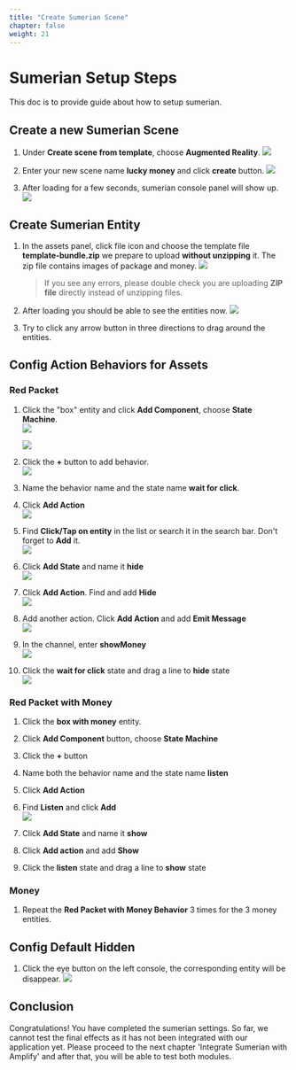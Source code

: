 ```yaml
---
title: "Create Sumerian Scene"
chapter: false
weight: 21
---
```



# Sumerian Setup Steps

This doc is to provide guide about how to setup sumerian.

## Create a new Sumerian Scene

1. Under **Create scene from template**, choose **Augmented Reality**.
   ![](/image/WechatIMG4_1.png)
    
1. Enter your new scene name **lucky money** and click **create** button.
   ![](/image/WechatIMG6_1.png)
    
1. After loading for a few seconds, sumerian console panel will show up.
   ![](/image/WechatIMG7_1.png)

## Create Sumerian Entity

1. In the assets panel, click file icon and choose the template file **template-bundle.zip** we prepare to upload **without unzipping** it. The zip file contains images of package and money. 
   ![](/image/WechatIMG5.png)
   > If you see any errors, please double check you are uploading **ZIP file** directly instead of unzipping files.

1. After loading you should be able to see the entities now.
   ![](/image/WechatIMG8_1.png)

1. Try to click any arrow button in three directions to drag around the entities.

##  Config Action Behaviors for Assets

###  Red Packet 
1. Click the "box" entity and click **Add Component**, choose **State Machine**.    
   ![](/image/WechatIMG7.png)   
   
   ![](/image/WechatIMG8.png)   

1. Click the **+** button to add behavior.     
   ![](/image/WechatIMG11.png)

1. Name the behavior name and the state name **wait for click**.

1. Click **Add Action**    
   ![](/image/WechatIMG13.png)

1. Find **Click/Tap on entity** in the list or search it in the search bar. Don't forget to **Add** it.   
   ![](/image/WechatIMG14.png)

1. Click **Add State** and name it **hide**   
   ![](/image/WechatIMG15.png)
   
1. Click **Add Action**. Find and add **Hide**   
   ![](/image/WechatIMG19.png)

1. Add another action. Click **Add Action** and add **Emit Message**   
   ![](/image/WechatIMG21.png)

1. In the channel, enter **showMoney**      
   ![](/image/WechatIMG23.png)

1. Click the **wait for click** state and drag a line to **hide** state     
   ![](/image/WechatIMG18.png)

### Red Packet with Money 

1. Click the **box with money** entity.   

1. Click **Add Component** button, choose **State Machine**    

1. Click the **+** button    

1. Name both the behavior name and the state name **listen**    

1. Click **Add Action**    

1. Find **Listen** and click **Add**    
   ![](/image/WechatIMG24.png)
    
1. Click **Add State** and name it **show**    

1. Click **Add action** and add **Show**    

1. Click the **listen** state and drag a line to **show** state   

### Money 
1. Repeat the **Red Packet with Money Behavior** 3 times for the 3 money entities.

## Config Default Hidden
1. Click the eye button on the left console, the corresponding entity will be disappear.
   ![](/image/WechatIMG27.png)


## Conclusion
Congratulations! You have completed the sumerian settings. So far, we cannot test the final effects as it has not been integrated with our application yet.
Please proceed to the next chapter 'Integrate Sumerian with Amplify' and after that, you will be able to test both modules.

